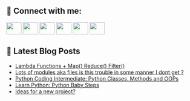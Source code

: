 ## 🔎 Connect with me:
[<img height="32" width="40" src="https://cdn.jsdelivr.net/npm/simple-icons@v5/icons/telegram.svg" />](https://t.me/bullbesh)
[<img height="32" width="40" src="https://cdn.jsdelivr.net/npm/simple-icons@v5/icons/vk.svg" />](https://vk.com/bullbesh)
[<img height="32" width="40" src="https://cdn.jsdelivr.net/npm/simple-icons@v5/icons/twitter.svg" />](https://twitter.com/bullbesh1)
[<img height="32" width="40" src="https://cdn.jsdelivr.net/npm/simple-icons@v5/icons/instagram.svg" />](https://www.instagram.com/bullbesh)
[<img height="32" width="40" src="https://cdn.jsdelivr.net/npm/simple-icons@v5/icons/reddit.svg" />](https://www.reddit.com/user/bullbesh)
[<img height="32" width="40" src="https://cdn.jsdelivr.net/npm/simple-icons@v5/icons/youtube.svg" />](https://www.youtube.com/channel/UCtfjRs6uzgq5mfm8S06WTcg)

## 📕 Latest Blog Posts
<!-- BLOG-POST-LIST:START -->
- [Lambda Functions + Map&lpar;&rpar; Reduce&lpar;&rpar; Filter&lpar;&rpar;](https://www.reddit.com/r/Python/comments/ude784/lambda_functions_map_reduce_filter/)
- [Lots of modules aka files is this trouble in some manner I dont get ?](https://www.reddit.com/r/Python/comments/uddgw4/lots_of_modules_aka_files_is_this_trouble_in_some/)
- [Python Coding Intermediate: Python Classes, Methods and OOPs](https://www.reddit.com/r/Python/comments/udd6e9/python_coding_intermediate_python_classes_methods/)
- [Learn Python: Python Baby Steps](https://www.reddit.com/r/Python/comments/udd58y/learn_python_python_baby_steps/)
- [Ideas for a new project?](https://www.reddit.com/r/Python/comments/udcq5p/ideas_for_a_new_project/)
<!-- BLOG-POST-LIST:END -->
